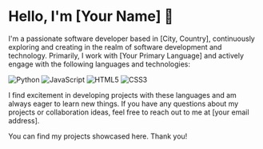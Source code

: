 # Hello, I'm [Your Name] 👋

I'm a passionate software developer based in [City, Country], continuously exploring and creating in the realm of software development and technology. Primarily, I work with [Your Primary Language] and actively engage with the following languages and technologies:

<!-- Language Icons -->
<img src="https://img.shields.io/badge/-Python-3776AB?style=flat&logo=python&logoColor=white" alt="Python" />
<img src="https://img.shields.io/badge/-JavaScript-F7DF1E?style=flat&logo=javascript&logoColor=black" alt="JavaScript" />
<img src="https://img.shields.io/badge/-HTML5-E34F26?style=flat&logo=html5&logoColor=white" alt="HTML5" />
<img src="https://img.shields.io/badge/-CSS3-1572B6?style=flat&logo=css3&logoColor=white" alt="CSS3" />
<!-- Optional: Other Icons -->
<!-- <img src="icon_url" alt="Language Name" /> -->

I find excitement in developing projects with these languages and am always eager to learn new things. If you have any questions about my projects or collaboration ideas, feel free to reach out to me at [your email address].

You can find my projects showcased here. Thank you!



<!--
**omrfrkkus/omrfrkkus** is a ✨ _special_ ✨ repository because its `README.md` (this file) appears on your GitHub profile.

Here are some ideas to get you started:

- 🔭 I’m currently working on ...
- 🌱 I’m currently learning ...
- 👯 I’m looking to collaborate on ...
- 🤔 I’m looking for help with ...
- 💬 Ask me about ...
- 📫 How to reach me: ...
- 😄 Pronouns: ...
- ⚡ Fun fact: ...
-->
